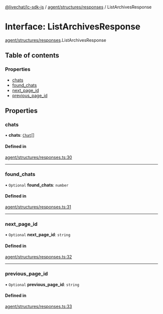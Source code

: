 [@livechat/lc-sdk-js](../README.md) / [agent/structures/responses](../modules/agent_structures_responses.md) / ListArchivesResponse

# Interface: ListArchivesResponse

[agent/structures/responses](../modules/agent_structures_responses.md).ListArchivesResponse

## Table of contents

### Properties

- [chats](agent_structures_responses.ListArchivesResponse.md#chats)
- [found\_chats](agent_structures_responses.ListArchivesResponse.md#found_chats)
- [next\_page\_id](agent_structures_responses.ListArchivesResponse.md#next_page_id)
- [previous\_page\_id](agent_structures_responses.ListArchivesResponse.md#previous_page_id)

## Properties

### chats

• **chats**: [`Chat`](agent_structures_structures.Chat.md)[]

#### Defined in

[agent/structures/responses.ts:30](https://github.com/livechat/lc-sdk-js/blob/d267eeb/src/agent/structures/responses.ts#L30)

___

### found\_chats

• `Optional` **found\_chats**: `number`

#### Defined in

[agent/structures/responses.ts:31](https://github.com/livechat/lc-sdk-js/blob/d267eeb/src/agent/structures/responses.ts#L31)

___

### next\_page\_id

• `Optional` **next\_page\_id**: `string`

#### Defined in

[agent/structures/responses.ts:32](https://github.com/livechat/lc-sdk-js/blob/d267eeb/src/agent/structures/responses.ts#L32)

___

### previous\_page\_id

• `Optional` **previous\_page\_id**: `string`

#### Defined in

[agent/structures/responses.ts:33](https://github.com/livechat/lc-sdk-js/blob/d267eeb/src/agent/structures/responses.ts#L33)
